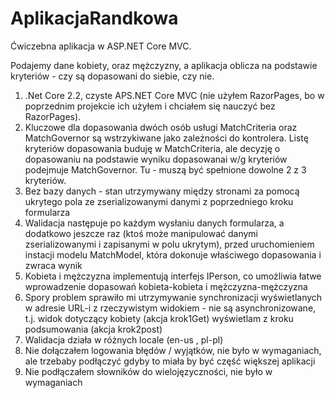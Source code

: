 # AplikacjaRandkowa
Ćwiczebna aplikacja w ASP.NET Core MVC.

Podajemy dane kobiety, oraz mężczyzny, a aplikacja oblicza na podstawie kryteriów - czy są dopasowani do siebie, czy nie.

1. .Net Core 2.2, czyste APS.NET Core MVC (nie użyłem RazorPages, bo w poprzednim projekcie ich użyłem i chciałem się nauczyć bez RazorPages).
2. Kluczowe dla dopasowania dwóch osób usługi MatchCriteria oraz MatchGovernor są wstrzykiwane jako zależności do kontrolera. Listę kryteriów dopasowania buduję w MatchCriteria, ale decyzję o dopasowaniu na podstawie wyniku dopasowanai w/g kryteriów  podejmuje MatchGovernor. Tu - muszą być spełnione dowolne 2 z 3 kryteriów.
3. Bez bazy danych - stan utrzymywany między stronami za pomocą ukrytego pola ze zserializowanymi danymi z poprzedniego kroku formularza
4. Walidacja następuje po każdym wysłaniu danych formularza, a dodatkowo jeszcze raz (ktoś może manipulować danymi zserializowanymi i zapisanymi w polu ukrytym), przed uruchomieniem instacji modelu MatchModel, która dokonuje właściwego dopasowania i zwraca wynik
5. Kobieta i mężczyzna implementują interfejs IPerson, co umożliwia łatwe wprowadzenie dopasowań kobieta-kobieta i mężczyzna-mężczyzna
6. Spory problem sprawiło mi utrzymywanie synchronizacji wyświetlanych w adresie URL-i z rzeczywistym widokiem - nie są asynchronizowane, t.j. widok dotyczący kobiety (akcja krok1Get) wyświetlam z kroku podsumowania (akcja krok2post)
7. Walidacja działa w różnych locale (en-us , pl-pl)
8. Nie dołączałem logowania błędów / wyjątków, nie było w wymaganiach, ale trzebaby podłączyć gdyby to miała by być część większej aplikacji
9. Nie podłączałem słowników do wielojęzyczności, nie było w wymaganiach
